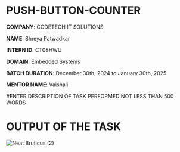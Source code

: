 # PUSH-BUTTON-COUNTER
**COMPANY**: CODETECH IT SOLUTIONS

**NAME**: Shreya Patwadkar

**INTERN ID**: CT08HWU

**DOMAIN**: Embedded Systems

**BATCH DURATION**:  December  30th, 2024 to January 30th, 2025

**MENTOR NAME**: Vaishali

#ENTER DESCRIPTION OF TASK PERFORMED NOT LESS THAN 500 WORDS

# OUTPUT OF THE TASK 
![Neat Bruticus (2)](https://github.com/user-attachments/assets/28a53c2f-6ca4-436a-83a4-2435deec52c2)

